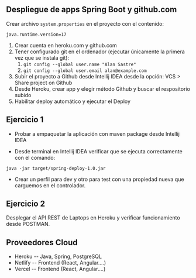 
## Despliegue de apps Spring Boot y github.com

Crear archivo `system.properties` en el proyecto con el contenido:

```
java.runtime.version=17
```

1. Crear cuenta en heroku.com y github.com
2. Tener configurado git en el ordenador (ejecutar únicamente la primera vez que se instala git):
    1. `git config --global user.name "Alan Sastre"`
    2. `git config --global user.email alan@example.com`
3. Subir el proyecto a Github desde Intellij IDEA desde la opción: VCS > Share project on Github
4.  Desde Heroku, crear app y elegir método Github y buscar el respositorio subido
5. Habilitar deploy automático y ejecutar el Deploy

## Ejercicio 1

* Probar a empaquetar la aplicación con maven package desde Intellij IDEA

* Desde terminal en Intellij IDEA verificar que se ejecuta correctamente con el comando:


```
java -jar target/spring-deploy-1.0.jar
```

* Crear un perfil para dev y otro para test con una propiedad nueva que carguemos en el controlador.

## Ejercicio 2

Desplegar el API REST de Laptops en Heroku y verificar funcionamiento desde POSTMAN.


## Proveedores Cloud

* Heroku -- Java, Spring, PostgreSQL
* Netlify -- Frontend (React, Angular....)
* Vercel -- Frontend (React, Angular....)